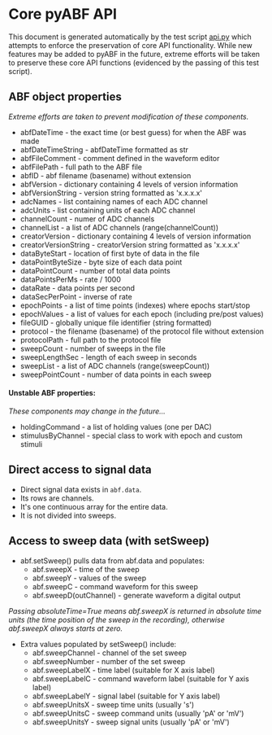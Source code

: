 
# Core pyABF API

This document is generated automatically by the test script [api.py](api.py)
which attempts to enforce the preservation of core API functionality. While
new features may be added to pyABF in the future, extreme efforts will be taken
to preserve these core API functions (evidenced by the passing of this test 
script).



## ABF object properties
_Extreme efforts are taken to prevent modification of these components._

* abfDateTime - the exact time (or best guess) for when the ABF was made
* abfDateTimeString - abfDateTime formatted as str
* abfFileComment - comment defined in the waveform editor
* abfFilePath - full path to the ABF file
* abfID - abf filename (basename) without extension
* abfVersion - dictionary containing 4 levels of version information
* abfVersionString - version string formatted as 'x.x.x.x'
* adcNames - list containing names of each ADC channel
* adcUnits - list containing units of each ADC channel
* channelCount - numer of ADC channels
* channelList - a list of ADC channels (range(channelCount))
* creatorVersion - dictionary containing 4 levels of version information
* creatorVersionString - creatorVersion string formatted as 'x.x.x.x'
* dataByteStart - location of first byte of data in the file
* dataPointByteSize - byte size of each data point
* dataPointCount - number of total data points
* dataPointsPerMs - rate / 1000
* dataRate - data points per second
* dataSecPerPoint - inverse of rate
* epochPoints - a list of time points (indexes) where epochs start/stop
* epochValues - a list of values for each epoch (including pre/post values)
* fileGUID - globally unique file identifier (string formatted)
* protocol - the filename (basename) of the protocol file without extension
* protocolPath - full path to the protocol file
* sweepCount - number of sweeps in the file
* sweepLengthSec - length of each sweep in seconds
* sweepList - a list of ADC channels (range(sweepCount))
* sweepPointCount - number of data points in each sweep

#### Unstable ABF properties:
_These components may change in the future..._

* holdingCommand - a list of holding values (one per DAC)
* stimulusByChannel - special class to work with epoch and custom stimuli




## Direct access to signal data

* Direct signal data exists in `abf.data`.
* Its rows are channels.
* It's one continuous array for the entire data.
* It is not divided into sweeps.



## Access to sweep data (with setSweep)

* abf.setSweep() pulls data from abf.data and populates:
    * abf.sweepX - time of the sweep 
    * abf.sweepY - values of the sweep
    * abf.sweepC - command waveform for this sweep
    * abf.sweepD(outChannel) - generate waveform a digital output

_Passing absoluteTime=True means abf.sweepX is returned in absolute time
units (the time position of the sweep in the recording), otherwise 
abf.sweepX always starts at zero._

* Extra values populated by setSweep() include:
    * abf.sweepChannel - channel of the set sweep
    * abf.sweepNumber - number of the set sweep
    * abf.sweepLabelX - time label (suitable for X axis label)
    * abf.sweepLabelC - command waveform label (suitable for Y axis label)
    * abf.sweepLabelY - signal label (suitable for Y axis label)
    * abf.sweepUnitsX - sweep time units (usually 's')
    * abf.sweepUnitsC - sweep command units (usually 'pA' or 'mV')
    * abf.sweepUnitsY - sweep signal units (usually 'pA' or 'mV')


